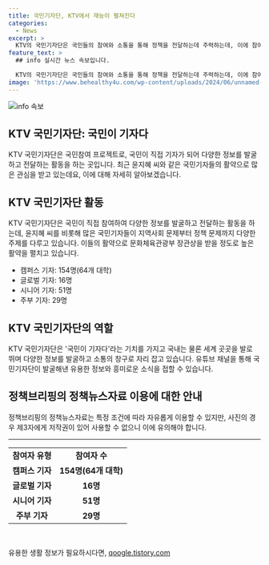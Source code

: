 ```yaml
---
title: 국민기자단, KTV에서 재능이 펼쳐진다
categories:
  - News
excerpt: >
  KTV의 국민기자단은 국민들의 참여와 소통을 통해 정책을 전달하는데 주력하는데, 이에 참여한 윤지혜 씨는 지금은 국민리포트 작가로 활약하고 있다. 그녀는 환경문제와 지역 봉사 등을 다뤄 국민기자단 활동으로 문화체육관광부 장관상도 받았다. 현재 259명의 국민기자들이 활약하며, 유튜브 채널을 통해 다양한 정보를 제공하고 있다.
feature_text: >
  ## info 실시간 뉴스 속보입니다.

  KTV의 국민기자단은 국민들의 참여와 소통을 통해 정책을 전달하는데 주력하는데, 이에 참여한 윤지혜 씨는 지금은 국민리포트 작가로 활약하고 있다. 그녀는 환경문제와 지역 봉사 등을 다뤄 국민기자단 활동으로 문화체육관광부 장관상도 받았다. 현재 259명의 국민기자들이 활약하며, 유튜브 채널을 통해 다양한 정보를 제공하고 있다.
image: 'https://www.behealthy4u.com/wp-content/uploads/2024/06/unnamed-file.png'
---
```


<p><img src="https://www.behealthy4u.com/wp-content/uploads/2024/06/unnamed-file.png" alt="info 속보" /></p>

<h2 data-ke-size="size26">KTV 국민기자단: 국민이 기자다</h2>

<p data-ke-size="size16">KTV 국민기자단은 국민참여 프로젝트로, 국민이 직접 기자가 되어 다양한 정보를 발굴하고 전달하는 활동을 하는 곳입니다. 최근 윤지혜 씨와 같은 국민기자들의 활약으로 많은 관심을 받고 있는데요, 이에 대해 자세히 알아보겠습니다.</p>

<h2 data-ke-size="size24">KTV 국민기자단 활동</h2>

<p data-ke-size="size16">KTV 국민기자단은 국민이 직접 참여하여 다양한 정보를 발굴하고 전달하는 활동을 하는데, 윤지혜 씨를 비롯해 많은 국민기자들이 지역사회 문제부터 정책 문제까지 다양한 주제를 다루고 있습니다. 이들의 활약으로 문화체육관광부 장관상을 받을 정도로 높은 활약을 펼치고 있습니다.</p>

<ul>
  <li>캠퍼스 기자: 154명(64개 대학)</li>
  <li>글로벌 기자: 16명</li>
  <li>시니어 기자: 51명</li>
  <li>주부 기자: 29명</li>
</ul>

<h2 data-ke-size="size24">KTV 국민기자단의 역할</h2>

<p data-ke-size="size16">KTV 국민기자단은 '국민이 기자다'라는 기치를 가지고 국내는 물론 세계 곳곳을 발로 뛰며 다양한 정보를 발굴하고 소통의 창구로 자리 잡고 있습니다. 유튜브 채널을 통해 국민기자단이 발굴해낸 유용한 정보와 흥미로운 소식을 접할 수 있습니다.</p>

<h2 data-ke-size="size24">정책브리핑의 정책뉴스자료 이용에 대한 안내</h2>

<p data-ke-size="size16">정책브리핑의 정책뉴스자료는 특정 조건에 따라 자유롭게 이용할 수 있지만, 사진의 경우 제3자에게 저작권이 있어 사용할 수 없으니 이에 유의해야 합니다.</p>

<hr>

<table>
  <tr>
    <td style="text-align: center; height: 17px;"><b>참여자 유형</b></td>
    <td style="text-align: center; height: 17px;"><b>참여자 수</b></td>
  </tr>
  <tr>
    <td style="text-align: center; height: 17px;"><b>캠퍼스 기자</b></td>
    <td style="text-align: center; height: 17px;"><b>154명(64개 대학)</b></td>
  </tr>
  <tr>
    <td style="text-align: center; height: 17px;"><b>글로벌 기자</b></td>
    <td style="text-align: center; height: 17px;"><b>16명</b></td>
  </tr>
  <tr>
    <td style="text-align: center; height: 17px;"><b>시니어 기자</b></td>
    <td style="text-align: center; height: 17px;"><b>51명</b></td>
  </tr>
  <tr>
    <td style="text-align: center; height: 17px;"><b>주부 기자</b></td>
    <td style="text-align: center; height: 17px;"><b>29명</b></td>
  </tr>
</table>

<p data-ke-size="size16">&nbsp;</p>
유용한 생활 정보가 필요하시다면, <a href="https://qoogle.tistory.com" rel="dofollow">qoogle.tistory.com</a>



